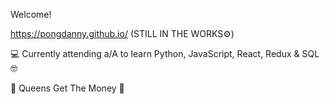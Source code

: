 Welcome!

https://pongdanny.github.io/ (STILL IN THE WORKS⚙️)

💻 Currently attending a/A to learn Python, JavaScript, React, Redux & SQL 🤓

🗽 Queens Get The Money 💯 

